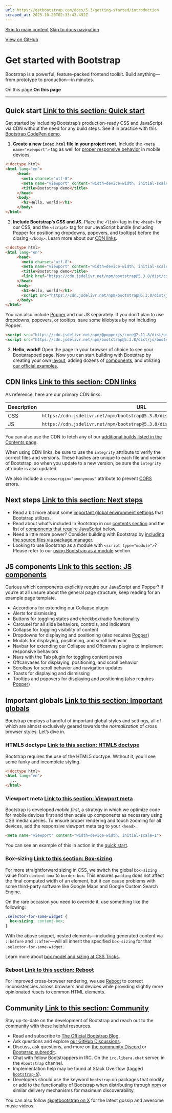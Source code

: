 ```yaml
---
url: https://getbootstrap.com/docs/5.3/getting-started/introduction
scraped_at: 2025-10-20T02:33:43.492Z
---
```


[Skip to main content](https://getbootstrap.com/docs/5.3/getting-started/introduction/#content) [Skip to docs navigation](https://getbootstrap.com/docs/5.3/getting-started/introduction/#bd-docs-nav)

[View on GitHub](https://github.com/twbs/bootstrap/blob/v5.3.8/site/src/content/docs/getting-started/introduction.mdx "View and edit this file on GitHub")

# Get started with Bootstrap

Bootstrap is a powerful, feature-packed frontend toolkit. Build anything—from prototype to production—in minutes.

On this page
**On this page**

* * *

## Quick start [Link to this section: Quick start](https://getbootstrap.com/docs/5.3/getting-started/introduction/\#quick-start)

Get started by including Bootstrap’s production-ready CSS and JavaScript via CDN without the need for any build steps. See it in practice with this [Bootstrap CodePen demo](https://codepen.io/team/bootstrap/pen/qBamdLj).

1. **Create a new `index.html` file in your project root.** Include the `<meta name="viewport">` tag as well for [proper responsive behavior](https://developer.mozilla.org/en-US/docs/Web/HTML/Viewport_meta_tag) in mobile devices.









```html
<!doctype html>
<html lang="en">
     <head>
       <meta charset="utf-8">
       <meta name="viewport" content="width=device-width, initial-scale=1">
       <title>Bootstrap demo</title>
     </head>
     <body>
       <h1>Hello, world!</h1>
     </body>
</html>

```

2. **Include Bootstrap’s CSS and JS.** Place the `<link>` tag in the `<head>` for our CSS, and the `<script>` tag for our JavaScript bundle (including Popper for positioning dropdowns, popovers, and tooltips) before the closing `</body>`. Learn more about our [CDN links](https://getbootstrap.com/docs/5.3/getting-started/introduction/#cdn-links).









```html
<!doctype html>
<html lang="en">
     <head>
       <meta charset="utf-8">
       <meta name="viewport" content="width=device-width, initial-scale=1">
       <title>Bootstrap demo</title>
       <link href="https://cdn.jsdelivr.net/npm/bootstrap@5.3.8/dist/css/bootstrap.min.css" rel="stylesheet" integrity="sha384-sRIl4kxILFvY47J16cr9ZwB07vP4J8+LH7qKQnuqkuIAvNWLzeN8tE5YBujZqJLB" crossorigin="anonymous">
     </head>
     <body>
       <h1>Hello, world!</h1>
       <script src="https://cdn.jsdelivr.net/npm/bootstrap@5.3.8/dist/js/bootstrap.bundle.min.js" integrity="sha384-FKyoEForCGlyvwx9Hj09JcYn3nv7wiPVlz7YYwJrWVcXK/BmnVDxM+D2scQbITxI" crossorigin="anonymous"></script>
     </body>
</html>

```





You can also include [Popper](https://popper.js.org/docs/v2/) and our JS separately. If you don’t plan to use dropdowns, popovers, or tooltips, save some kilobytes by not including Popper.









```html
<script src="https://cdn.jsdelivr.net/npm/@popperjs/core@2.11.8/dist/umd/popper.min.js" integrity="sha384-I7E8VVD/ismYTF4hNIPjVp/Zjvgyol6VFvRkX/vR+Vc4jQkC+hVqc2pM8ODewa9r" crossorigin="anonymous"></script>
<script src="https://cdn.jsdelivr.net/npm/bootstrap@5.3.8/dist/js/bootstrap.min.js" integrity="sha384-G/EV+4j2dNv+tEPo3++6LCgdCROaejBqfUeNjuKAiuXbjrxilcCdDz6ZAVfHWe1Y" crossorigin="anonymous"></script>

```

3. **Hello, world!** Open the page in your browser of choice to see your Bootstrapped page. Now you can start building with Bootstrap by creating your own [layout](https://getbootstrap.com/docs/5.3/layout/grid), adding dozens of [components](https://getbootstrap.com/docs/5.3/components/buttons), and utilizing [our official examples](https://getbootstrap.com/docs/5.3/examples).


## CDN links [Link to this section: CDN links](https://getbootstrap.com/docs/5.3/getting-started/introduction/\#cdn-links)

As reference, here are our primary CDN links.

| Description | URL |
| --- | --- |
| CSS | `https://cdn.jsdelivr.net/npm/bootstrap@5.3.8/dist/css/bootstrap.min.css` |
| JS | `https://cdn.jsdelivr.net/npm/bootstrap@5.3.8/dist/js/bootstrap.bundle.min.js` |

You can also use the CDN to fetch any of our [additional builds listed in the Contents page](https://getbootstrap.com/docs/5.3/getting-started/contents).

When using CDN links, be sure to use the `integrity` attribute to verify the correct files and versions. These hashes are unique to each file and version of Bootstrap, so when you update to a new version, be sure the `integrity` attribute is also updated.

We also include a `crossorigin="anonymous"` attribute to prevent [CORS](https://developer.mozilla.org/en-US/docs/Web/HTTP/CORS) errors.

## Next steps [Link to this section: Next steps](https://getbootstrap.com/docs/5.3/getting-started/introduction/\#next-steps)

- Read a bit more about some [important global environment settings](https://getbootstrap.com/docs/5.3/getting-started/introduction/#important-globals) that Bootstrap utilizes.
- Read about what’s included in Bootstrap in our [contents section](https://getbootstrap.com/docs/5.3/getting-started/contents/) and the list of [components that require JavaScript](https://getbootstrap.com/docs/5.3/getting-started/introduction/#js-components) below.
- Need a little more power? Consider building with Bootstrap by [including the source files via package manager](https://getbootstrap.com/docs/5.3/getting-started/download#package-managers).
- Looking to use Bootstrap as a module with `<script type="module">`? Please refer to our [using Bootstrap as a module](https://getbootstrap.com/docs/5.3/getting-started/javascript#using-bootstrap-as-a-module) section.

## JS components [Link to this section: JS components](https://getbootstrap.com/docs/5.3/getting-started/introduction/\#js-components)

Curious which components explicitly require our JavaScript and Popper? If you’re at all unsure about the general page structure, keep reading for an example page template.

- Accordions for extending our Collapse plugin
- Alerts for dismissing
- Buttons for toggling states and checkbox/radio functionality
- Carousel for all slide behaviors, controls, and indicators
- Collapse for toggling visibility of content
- Dropdowns for displaying and positioning (also requires [Popper](https://popper.js.org/docs/v2/))
- Modals for displaying, positioning, and scroll behavior
- Navbar for extending our Collapse and Offcanvas plugins to implement responsive behaviors
- Navs with the Tab plugin for toggling content panes
- Offcanvases for displaying, positioning, and scroll behavior
- Scrollspy for scroll behavior and navigation updates
- Toasts for displaying and dismissing
- Tooltips and popovers for displaying and positioning (also requires [Popper](https://popper.js.org/docs/v2/))

## Important globals [Link to this section: Important globals](https://getbootstrap.com/docs/5.3/getting-started/introduction/\#important-globals)

Bootstrap employs a handful of important global styles and settings, all of which are almost exclusively geared towards the _normalization_ of cross browser styles. Let’s dive in.

### HTML5 doctype [Link to this section: HTML5 doctype](https://getbootstrap.com/docs/5.3/getting-started/introduction/\#html5-doctype)

Bootstrap requires the use of the HTML5 doctype. Without it, you’ll see some funky and incomplete styling.

```html
<!doctype html>
<html lang="en">
  ...
</html>

```

### Viewport meta [Link to this section: Viewport meta](https://getbootstrap.com/docs/5.3/getting-started/introduction/\#viewport-meta)

Bootstrap is developed _mobile first_, a strategy in which we optimize code for mobile devices first and then scale up components as necessary using CSS media queries. To ensure proper rendering and touch zooming for all devices, add the responsive viewport meta tag to your `<head>`.

```html
<meta name="viewport" content="width=device-width, initial-scale=1">

```

You can see an example of this in action in the [quick start](https://getbootstrap.com/docs/5.3/getting-started/introduction/#quick-start).

### Box-sizing [Link to this section: Box-sizing](https://getbootstrap.com/docs/5.3/getting-started/introduction/\#box-sizing)

For more straightforward sizing in CSS, we switch the global `box-sizing` value from `content-box` to `border-box`. This ensures `padding` does not affect the final computed width of an element, but it can cause problems with some third-party software like Google Maps and Google Custom Search Engine.

On the rare occasion you need to override it, use something like the following:

```css
.selector-for-some-widget {
  box-sizing: content-box;
}

```

With the above snippet, nested elements—including generated content via `::before` and `::after`—will all inherit the specified `box-sizing` for that `.selector-for-some-widget`.

Learn more about [box model and sizing at CSS Tricks](https://css-tricks.com/box-sizing/).

### Reboot [Link to this section: Reboot](https://getbootstrap.com/docs/5.3/getting-started/introduction/\#reboot)

For improved cross-browser rendering, we use [Reboot](https://getbootstrap.com/docs/5.3/content/reboot) to correct inconsistencies across browsers and devices while providing slightly more opinionated resets to common HTML elements.

## Community [Link to this section: Community](https://getbootstrap.com/docs/5.3/getting-started/introduction/\#community)

Stay up-to-date on the development of Bootstrap and reach out to the community with these helpful resources.

- Read and subscribe to [The Official Bootstrap Blog](https://blog.getbootstrap.com/).
- Ask questions and explore [our GitHub Discussions](https://github.com/twbs/bootstrap/discussions).
- Discuss, ask questions, and more on [the community Discord](https://discord.gg/bZUvakRU3M) or [Bootstrap subreddit](https://www.reddit.com/r/bootstrap/).
- Chat with fellow Bootstrappers in IRC. On the `irc.libera.chat` server, in the `#bootstrap` channel.
- Implementation help may be found at Stack Overflow (tagged [`bootstrap-5`](https://stackoverflow.com/questions/tagged/bootstrap-5)).
- Developers should use the keyword `bootstrap` on packages that modify or add to the functionality of Bootstrap when distributing through [npm](https://www.npmjs.com/search?q=keywords:bootstrap) or similar delivery mechanisms for maximum discoverability.

You can also follow [@getbootstrap on X](https://x.com/getbootstrap) for the latest gossip and awesome music videos.